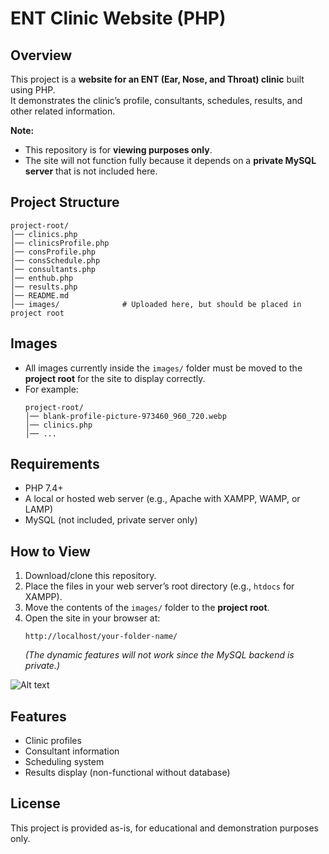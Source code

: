 # ENT Clinic Website (PHP)

## Overview
This project is a **website for an ENT (Ear, Nose, and Throat) clinic** built using PHP.  
It demonstrates the clinic’s profile, consultants, schedules, results, and other related information.  

**Note:**  
- This repository is for **viewing purposes only**.  
- The site will not function fully because it depends on a **private MySQL server** that is not included here.  

## Project Structure
```
project-root/
│── clinics.php
│── clinicsProfile.php
│── consProfile.php
│── consSchedule.php
│── consultants.php
│── enthub.php
│── results.php
│── README.md
│── images/              # Uploaded here, but should be placed in project root
```

## Images
- All images currently inside the `images/` folder must be moved to the **project root** for the site to display correctly.  
- For example:  
  ```
  project-root/
  │── blank-profile-picture-973460_960_720.webp
  │── clinics.php
  │── ...
  ```

## Requirements
- PHP 7.4+  
- A local or hosted web server (e.g., Apache with XAMPP, WAMP, or LAMP)  
- MySQL (not included, private server only)  

## How to View
1. Download/clone this repository.  
2. Place the files in your web server’s root directory (e.g., `htdocs` for XAMPP).  
3. Move the contents of the `images/` folder to the **project root**.  
4. Open the site in your browser at:
   ```
   http://localhost/your-folder-name/
   ```
   *(The dynamic features will not work since the MySQL backend is private.)*

![Alt text](ENT_website/images/main_page1.png)

## Features
- Clinic profiles  
- Consultant information  
- Scheduling system  
- Results display (non-functional without database)  

## License
This project is provided as-is, for educational and demonstration purposes only.
